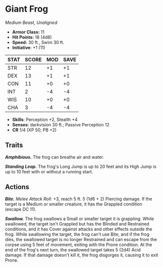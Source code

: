 # Giant Frog

*Medium Beast, Unaligned*

- **Armor Class:** 11
- **Hit Points:** 18 (4d8)
- **Speed:** 30 ft., Swim 30 ft.
- **Initiative**: +1 (11)

|STAT|SCORE|MOD|SAVE|
| --- | --- | --- | ---- |
| STR | 12 | +1 | +1 |
| DEX | 13 | +1 | +1 |
| CON | 11 | +0 | +0 |
| INT | 2 | -4 | -4 |
| WIS | 10 | +0 | +0 |
| CHA | 3 | -4 | -4 |

- **Skills**: Perception +2, Stealth +4
- **Senses**: darkvision 30 ft.; Passive Perception 12
- **CR** 1/4 (XP 50; PB +2)

## Traits

***Amphibious.*** The frog can breathe air and water.

***Standing Leap.*** The frog's Long Jump is up to 20 feet and its High Jump is up to 10 feet with or without a running start.


## Actions

***Bite.*** *Melee Attack Roll:* +3, reach 5 ft. 5 (1d6 + 2) Piercing damage. If the target is a Medium or smaller creature, it has the Grappled condition (escape DC 11).

***Swallow.*** The frog swallows a Small or smaller target it is grappling. While swallowed, the target isn't Grappled but has the Blinded and Restrained conditions, and it has Cover against attacks and other effects outside the frog. While swallowing the target, the frog can't use Bite, and if the frog dies, the swallowed target is no longer Restrained and can escape from the corpse using 5 feet of movement, exiting with the Prone condition.
At the end of the frog's next turn, the swallowed target takes 5 (2d4) Acid damage. If that damage doesn't kill it, the frog disgorges it, causing it to exit Prone.

